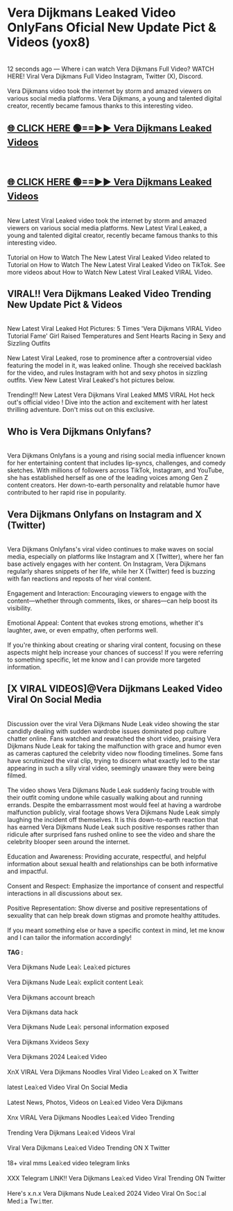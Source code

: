 # Vera Dijkmans Leaked Video OnlyFans Oficial New Update Pict & Videos (yox8)
<br>
12 seconds ago — Where i can watch Vera Dijkmans Full Video? WATCH HERE! Viral Vera Dijkmans Full Video Instagram, Twitter (X), Discord.
<br><br>
Vera Dijkmans video took the internet by storm and amazed viewers on various social media platforms. Vera Dijkmans, a young and talented digital creator, recently became famous thanks to this interesting video.
<br>
<h2><a href="https://play.trustnlinepharmacy.us?title=Vera_Dijkmans">🌐 CLICK HERE 🟢==►► Vera Dijkmans Leaked Videos</a></h2>
<br>
<h2><a href="https://play.trustnlinepharmacy.us?title=Vera_Dijkmans">🌐 CLICK HERE 🟢==►► Vera Dijkmans Leaked Videos</a></h2>
<br>
New Latest Viral Leaked video took the internet by storm and amazed viewers on various social media platforms. New Latest Viral Leaked, a young and talented digital creator, recently became famous thanks to this interesting video.
<br><br>
Tutorial on How to Watch The New Latest Viral Leaked Video related to Tutorial on How to Watch The New Latest Viral Leaked Video on TikTok. See more videos about How to Watch New Latest Viral Leaked VIRAL Video.
<br>
<h2>VIRAL!! Vera Dijkmans Leaked Video Trending New Update Pict & Videos</h2>
<br>
New Latest Viral Leaked Hot Pictures: 5 Times 'Vera Dijkmans VIRAL Video Tutorial Fame' Girl Raised Temperatures and Sent Hearts Racing in Sexy and Sizzling Outfits
<br><br>
New Latest Viral Leaked, rose to prominence after a controversial video featuring the model in it, was leaked online. Though she received backlash for the video, and rules Instagram with hot and sexy photos in sizzling outfits. View New Latest Viral Leaked's hot pictures below.
<br><br>
Trending!!! New Latest Vera Dijkmans Viral Leaked MMS VIRAL Hot heck out's official video ! Dive into the action and excitement with her latest thrilling adventure. Don't miss out on this exclusive.
<br>
<h2>Who is Vera Dijkmans Onlyfans?</h2>
<br>
Vera Dijkmans Onlyfans is a young and rising social media influencer known for her entertaining content that includes lip-syncs, challenges, and comedy sketches. With millions of followers across TikTok, Instagram, and YouTube, she has established herself as one of the leading voices among Gen Z content creators. Her down-to-earth personality and relatable humor have contributed to her rapid rise in popularity.
<br>
<h2>Vera Dijkmans Onlyfans on Instagram and X (Twitter)</h2>
<br>
Vera Dijkmans Onlyfans's viral video continues to make waves on social media, especially on platforms like Instagram and X (Twitter), where her fan base actively engages with her content. On Instagram, Vera Dijkmans regularly shares snippets of her life, while her X (Twitter) feed is buzzing with fan reactions and reposts of her viral content.
<br><br>
Engagement and Interaction: Encouraging viewers to engage with the content—whether through comments, likes, or shares—can help boost its visibility.
<br><br>
Emotional Appeal: Content that evokes strong emotions, whether it's laughter, awe, or even empathy, often performs well.
<br><br>
If you're thinking about creating or sharing viral content, focusing on these aspects might help increase your chances of success! If you were referring to something specific, let me know and I can provide more targeted information.
<br>
<h2>[X VIRAL VIDEOS]@Vera Dijkmans Leaked Video Viral On Social Media</h2>
<br>
Discussion over the viral Vera Dijkmans Nude Leak video showing the star candidly dealing with sudden wardrobe issues dominated pop culture chatter online. Fans watched and rewatched the short video, praising Vera Dijkmans Nude Leak for taking the malfunction with grace and humor even as cameras captured the celebrity video now flooding timelines. Some fans have scrutinized the viral clip, trying to discern what exactly led to the star appearing in such a silly viral video, seemingly unaware they were being filmed.
<br><br>
The video shows Vera Dijkmans Nude Leak suddenly facing trouble with their outfit coming undone while casually walking about and running errands. Despite the embarrassment most would feel at having a wardrobe malfunction publicly, viral footage shows Vera Dijkmans Nude Leak simply laughing the incident off themselves. It is this down-to-earth reaction that has earned Vera Dijkmans Nude Leak such positive responses rather than ridicule after surprised fans rushed online to see the video and share the celebrity blooper seen around the internet.
<br><br>
Education and Awareness: Providing accurate, respectful, and helpful information about sexual health and relationships can be both informative and impactful.
<br><br>
Consent and Respect: Emphasize the importance of consent and respectful interactions in all discussions about sex.
<br><br>
Positive Representation: Show diverse and positive representations of sexuality that can help break down stigmas and promote healthy attitudes.
<br><br>
If you meant something else or have a specific context in mind, let me know and I can tailor the information accordingly!
<br><br>
<strong>TAG :</strong>
<br><br>
Vera Dijkmans Nude Lea𝚔 Lea𝚔ed pictures
<br><br>
Vera Dijkmans Nude Lea𝚔 explicit content Lea𝚔
<br><br>
Vera Dijkmans account breach
<br><br>
Vera Dijkmans data hack
<br><br>
Vera Dijkmans Nude Lea𝚔 personal information exposed
<br><br>
Vera Dijkmans Xvideos Sexy
<br><br>
Vera Dijkmans 2024 Lea𝚔ed Video
<br><br>
XnX VIRAL Vera Dijkmans Noodles Viral Video L𝚎aked on X Twitter
<br><br>
latest Lea𝚔ed Video Viral On Social Media
<br><br>
Latest News, Photos, Videos on Lea𝚔ed Video Vera Dijkmans
<br><br>
Xnx VIRAL Vera Dijkmans Noodles Lea𝚔ed Video Trending
<br><br>
Trending Vera Dijkmans Lea𝚔ed Videos Viral
<br><br>
Viral Vera Dijkmans Lea𝚔ed Video Trending ON X Twitter
<br><br>
18+ viral mms Lea𝚔ed video telegram links
<br><br>
XXX Telegram LINK!! Vera Dijkmans Lea𝚔ed Video Viral Trending ON Twitter
<br><br>
Here's x.n.x Vera Dijkmans Nude Lea𝚔ed 2024 Video Viral On Soc𝚒al Med𝚒a Tw𝚒tter.